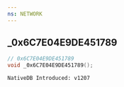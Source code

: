```yaml
---
ns: NETWORK
---
```

## _0x6C7E04E9DE451789

```c
// 0x6C7E04E9DE451789
void _0x6C7E04E9DE451789();
```

```
NativeDB Introduced: v1207
```

